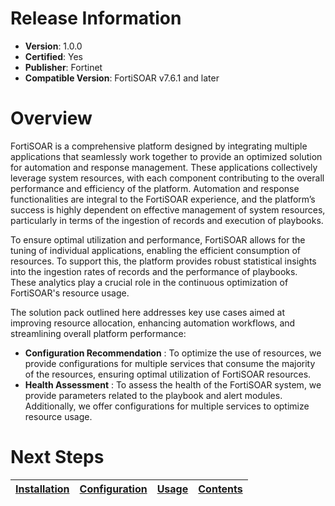 # Release Information

 * **Version**: 1.0.0
 * **Certified**: Yes
 * **Publisher**: Fortinet
 * **Compatible Version**: FortiSOAR v7.6.1 and later


# Overview

FortiSOAR is a comprehensive platform designed by integrating multiple applications that seamlessly work together to provide an optimized solution for automation and response management. These applications collectively leverage system resources, with each component contributing to the overall performance and efficiency of the platform. Automation and response functionalities are integral to the FortiSOAR experience, and the platform’s success is highly dependent on effective management of system resources, particularly in terms of the ingestion of records and execution of playbooks.

To ensure optimal utilization and performance, FortiSOAR allows for the tuning of individual applications, enabling the efficient consumption of resources. To support this, the platform provides robust statistical insights into the ingestion rates of records and the performance of playbooks. These analytics play a crucial role in the continuous optimization of FortiSOAR's resource usage.

The solution pack outlined here addresses key use cases aimed at improving resource allocation, enhancing automation workflows, and streamlining overall platform performance:

- **Configuration Recommendation** : To optimize the use of resources, we provide configurations for multiple services that consume the majority of the resources, ensuring optimal utilization of FortiSOAR resources.
- **Health Assessment** : To assess the health of the FortiSOAR system, we provide parameters related to the playbook and alert modules. Additionally, we offer configurations for multiple services to optimize resource usage.

 # Next Steps

| [Installation](./docs/setup.md#installation) | [Configuration](./docs/setup.md#configuration) | [Usage](./docs/usage.md) | [Contents](./docs/contents.md) |
|----------------------------------------------|------------------------------------------------|--------------------------|--------------------------------|